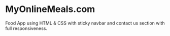 # MyOnlineMeals.com
Food App using HTML & CSS with sticky navbar and contact us section with full responsiveness.
